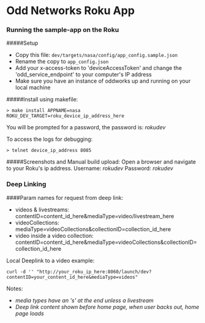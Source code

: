 # Odd Networks Roku App

### Running the sample-app on the Roku

#####Setup
- Copy this file: ```dev/targets/nasa/config/app_config.sample.json```
- Rename the copy to ```app_config.json```
- Add your x-access-token to 'deviceAccessToken' and change the 'odd_service_endpoint' to your computer's IP address
- Make sure you have an instance of oddworks up and running on your local machine

#####Install using makefile:
```
> make install APPNAME=nasa ROKU_DEV_TARGET=roku_device_ip_address_here
```
You will be prompted for a password, the password is: _rokudev_

To access the logs for debugging:
```
> telnet device_ip_address 8085
```

#####Screenshots and Manual build upload:
Open a browser and navigate to your Roku's ip address. Username: _rokudev_ Password: _rokudev_

### Deep Linking

####Param names for request from deep link:
- videos & livestreams: contentID=content_id_here&mediaType=video/livestream_here
- videoCollections: mediaType=videoCollections&collectionID=collection_id_here
- video inside a video collection: contentID=content_id_here&mediaType=videoCollections&collectionID=collection_id_here

Local Deeplink to a video example:
```
curl -d '' "http://your_roku_ip_here:8060/launch/dev?contentID=your_content_id_here&mediaType=videos"
```

Notes:
- *media types have an 's' at the end unless a livestream*
- *Deep link content shown before home page, when user backs out, home page loads*
